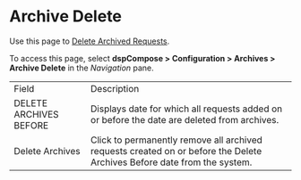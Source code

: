 # Archive Delete

<div class="use">

Use this page to [Delete Archived
Requests](../Use_Cases/Archive_Requests.htm#Delete_Archived_Requests).

</div>

To access this page, select <span style="font-weight: bold;">dspCompose
\>
</span><span style="background: #ffffff;font-weight: bold;">Configuration
\> Archives \> Archive Delete</span> in the *Navigation*
pane.

|                        |                                                                                                                         |
| ---------------------- | ----------------------------------------------------------------------------------------------------------------------- |
| Field                  | Description                                                                                                             |
| DELETE ARCHIVES BEFORE | Displays date for which all requests added on or before the date are deleted from archives.                             |
| Delete Archives        | Click to permanently remove all archived requests created on or before the Delete Archives Before date from the system. |
